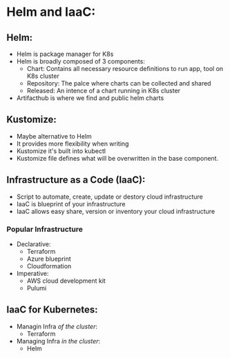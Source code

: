 # Helm and IaaC:

## Helm:
- Helm is package manager for K8s
- Helm is broadly composed of 3 components:
    - Chart: Contains all necessary resource definitions to run app, tool on K8s cluster
    - Repository: The palce where charts can be collected and shared
    - Released: An intence of a chart running in K8s cluster
- Artifacthub is where we find and public helm charts

## Kustomize:
- Maybe alternative to Helm
- It provides more flexibility when writing
- Kustomize it's built into kubectl
- Kustomize file defines what will be overwritten in the base component.

## Infrastructure as a Code (IaaC):
- Script to automate, create, update or destory cloud infrastructure
- IaaC is blueprint of your infrastructure
- IaaC allows easy share, version or inventory your cloud infrastructure

### Popular Infrastructure
- Declarative:
    - Terraform
    - Azure blueprint
    - Cloudformation
- Imperative:
    - AWS cloud development kit
    - Pulumi

## IaaC for Kubernetes:
- Managin Infra _of the cluster_:
    - Terraform
- Managing Infra _in the cluster_:
    - Helm
